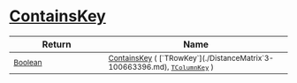 # [ContainsKey](./DistanceMatrix`3-100663396.md)



| Return | Name | 
| --- | --- | 
| <sub>[Boolean](https://docs.microsoft.com/en-us/dotnet/api/System.Boolean)</sub><img width=200/>| <sub>[ContainsKey](./DistanceMatrix`3-100663396.md) ( [`TRowKey`](./DistanceMatrix`3-100663396.md), [`TColumnKey`](./DistanceMatrix`3-100663396.md) )</sub>| <br>


